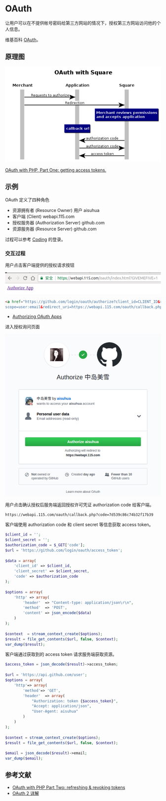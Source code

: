 # OAuth

让用户可以在不提供帐号密码给第三方网站的情况下，授权第三方网站访问他的个人信息。

维基百科 [OAuth](https://en.wikipedia.org/wiki/OAuth)。

## 原理图

![Alt text](img/oauth.png)

[OAuth with PHP, Part One: getting access tokens.](https://medium.com/square-corner-blog/oauth-with-php-part-one-getting-access-tokens-5a18b0b70099)

## 示例

OAuth 定义了四种角色

- 资源拥有者 (Resource Owner) 用户 aisuhua
- 客户端 (Client) webapi.115.com
- 授权服务器 (Authorization Server) github.com
- 资源服务器 (Resource Server) github.com

过程可以参考 [Coding](https://coding.net/login) 的登录。

### 交互过程

用户点击客户端提供的授权请求按钮

![Alt text](img/oauth_index.png)

```html
<a href="https://github.com/login/oauth/authorize?client_id=CLIENT_ID&response_type=code&
scope=user:email&redirect_uri=https://webapi.115.com/oauth/callback.php">Authorize App</a>
```

- [Authorizing OAuth Apps](https://developer.github.com/apps/building-oauth-apps/authorizing-oauth-apps/)

进入授权询问页面

![Alt text](img/oauth_authorization.png)

用户点击确认授权后服务端返回授权许可凭证 authorization code 给客户端。

```
https://webapi.115.com/oauth/callback.php?code=7d539c86c74b32f17b39
```

客户端使用 authorization code 和 client secret 等信息获取 access token。

```php
$client_id = '';
$client_secret = '';
$authorization_code = $_GET['code'];
$url = 'https://github.com/login/oauth/access_token';

$data = array(
    'client_id' => $client_id,
    'client_secret' => $client_secret,
    'code' => $authorization_code
);

$options = array(
    'http' => array(
        'header'  => "Content-type: application/json\r\n",
        'method'  => 'POST',
        'content' => json_encode($data)
    )
);

$context  = stream_context_create($options);
$result = file_get_contents($url, false, $context);
var_dump($result);
```

客户端通过获取到的 access token 请求服务端获取资源。

```php
$access_token = json_decode($result)->access_token;

$url = 'https://api.github.com/user';
$options = array(
    'http'=> array(
        'method'=> 'GET',
        'header'  => array(
            "Authorization: token {$access_token}",
            "Accept: application/json",
            "User-Agent: aisuhua"
        )
    )
);

$context = stream_context_create($options);
$result = file_get_contents($url, false, $context);

$email = json_decode($result)->email;
var_dump($email);
```


## 参考文献

- [OAuth with PHP Part Two: refreshing & revoking tokens](https://medium.com/square-corner-blog/oauth-with-php-part-two-refreshing-revoking-tokens-9ae065537c41)
- [OAuth 2 详解](https://zhuanlan.zhihu.com/p/30720675)


